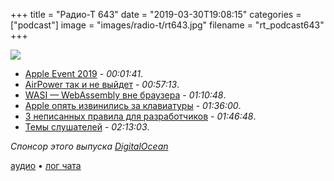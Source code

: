 +++
title = "Радио-Т 643"
date = "2019-03-30T19:08:15"
categories = ["podcast"]
image = "images/radio-t/rt643.jpg"
filename = "rt_podcast643"
+++

![](https://radio-t.com/images/radio-t/rt643.jpg)

- [Apple Event 2019](https://www.theverge.com/2019/3/25/18277461/apple-event-2019-tv-plus-arcade-credit-card-streaming-news-oprah-recap-biggest-announcements) - *00:01:41*.
- [AirPower так и не выйдет](https://mashable.com/article/apple-airpower-looked-lame/?utm_cid=mash-com-Tw-main-link) - *00:57:13*.
- [WASI — WebAssembly вне браузера](https://hacks.mozilla.org/2019/03/standardizing-wasi-a-webassembly-system-interface/) - *01:10:48*.
- [Apple опять извинились за клавиатуры](https://arstechnica.com/gadgets/2019/03/apple-apologizes-for-failing-macbook-keyboards-yet-again/) - *01:36:00*.
- [3 неписанных правила для разработчиков](https://clubhouse.io/blog/dont-deploy-on-frida-3-other-unwritten-rules-of-software-engineering/) - *01:46:48*.
- [Темы слушателей](https://radio-t.com/p/2019/03/26/prep-643/) - *02:13:03*.

*Спонсор этого выпуска [DigitalOcean](https://do.co/radiot)*


[аудио](https://cdn.radio-t.com/rt_podcast643.mp3) • [лог чата](http://chat.radio-t.com/logs/radio-t-643.html)
<audio src="https://cdn.radio-t.com/rt_podcast643.mp3" preload="none"></audio>
